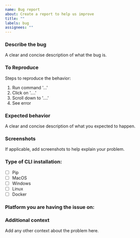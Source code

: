 ```yaml
---
name: Bug report
about: Create a report to help us improve
title: ""
labels: bug
assignees: ""
---
```


### Describe the bug

A clear and concise description of what the bug is.

### To Reproduce

Steps to reproduce the behavior:

1. Run command '...'
2. Click on '....'
3. Scroll down to '....'
4. See error

### Expected behavior

A clear and concise description of what you expected to happen.

### Screenshots

If applicable, add screenshots to help explain your problem.

### Type of CLI installation:

- [ ] Pip
- [ ] MacOS
- [ ] Windows
- [ ] Linux
- [ ] Docker

### Platform you are having the issue on:

### Additional context

Add any other context about the problem here.
